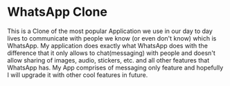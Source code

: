 # WhatsApp Clone 

This is a Clone of the most popular Application we use in our day to day lives to communicate with people we know (or even don't know) which is WhatsApp.
My application does exactly what WhatsApp does with the difference that it only allows to chat(messaging) with people and doesn't allow 
sharing of images, audio, stickers, etc. and all other features that WhatsApp has. My App comprises of messaging only feature and hopefully 
I will upgrade it with other cool features in future.
